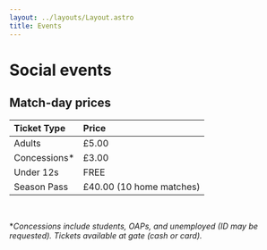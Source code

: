 ```yaml
---
layout: ../layouts/Layout.astro
title: Events
---
```


# Social events

## Match-day prices

Ticket Type | Price
:- | :-
Adults | £5.00
Concessions* | £3.00
Under 12s | FREE
Season Pass | £40.00 (10 home matches)

<br />

**Concessions include students, OAPs, and unemployed (ID may be requested).
Tickets available at gate (cash or card).*
